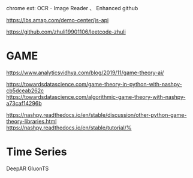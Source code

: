 chrome ext: OCR - Image Reader 、 Enhanced github

https://lbs.amap.com/demo-center/js-api

https://github.com/zhuli19901106/leetcode-zhuli


# GAME
https://www.analyticsvidhya.com/blog/2019/11/game-theory-ai/

https://towardsdatascience.com/game-theory-in-python-with-nashpy-cb5dceab262c   
https://towardsdatascience.com/algorithmic-game-theory-with-nashpy-a73caf14296b

https://nashpy.readthedocs.io/en/stable/discussion/other-python-game-theory-libraries.html    
https://nashpy.readthedocs.io/en/stable/tutorial/% 


# Time Series
DeepAR
GluonTS
